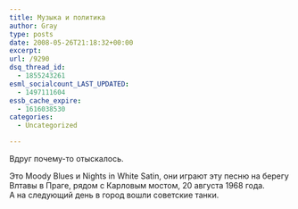 ```yaml
---
title: Музыка и политика
author: Gray
type: posts
date: 2008-05-26T21:18:32+00:00
excerpt:
url: /9290
dsq_thread_id:
  - 1855243261
esml_socialcount_LAST_UPDATED:
  - 1497111604
essb_cache_expire:
  - 1616038530
categories:
  - Uncategorized

---
```








Вдруг почему-то отыскалось.  
  
Это Moody Blues и Nights in White Satin, они играют эту песню на берегу Влтавы в Праге, рядом с Карловым мостом, 20 августа 1968 года.  
А на следующий день в город вошли советские танки.